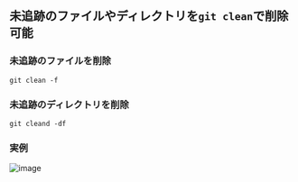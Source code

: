 ## 未追跡のファイルやディレクトリを```git clean```で削除可能
### 未追跡のファイルを削除
```
git clean -f
```
### 未追跡のディレクトリを削除
```
git cleand -df
```
### 実例
![image](https://github.com/funafuna46/TIL/assets/136342662/28870b8f-590d-48d0-a990-ce1a105ecee7)

